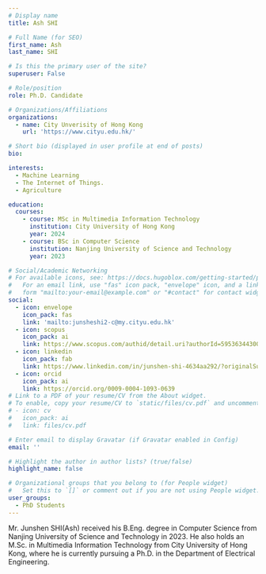 ```yaml
---
# Display name
title: Ash SHI

# Full Name (for SEO)
first_name: Ash
last_name: SHI

# Is this the primary user of the site?
superuser: False

# Role/position
role: Ph.D. Candidate

# Organizations/Affiliations
organizations:
  - name: City Unverisity of Hong Kong
    url: 'https://www.cityu.edu.hk/'

# Short bio (displayed in user profile at end of posts)
bio: 

interests:
  - Machine Learning
  - The Internet of Things.
  - Agriculture

education:
  courses:
    - course: MSc in Multimedia Information Technology
      institution: City University of Hong Kong
      year: 2024
    - course: BSc in Computer Science
      institution: Nanjing University of Science and Technology
      year: 2023

# Social/Academic Networking
# For available icons, see: https://docs.hugoblox.com/getting-started/page-builder/#icons
#   For an email link, use "fas" icon pack, "envelope" icon, and a link in the
#   form "mailto:your-email@example.com" or "#contact" for contact widget.
social:
  - icon: envelope
    icon_pack: fas
    link: 'mailto:junsheshi2-c@my.cityu.edu.hk'
  - icon: scopus
    icon_pack: ai
    link: https://www.scopus.com/authid/detail.uri?authorId=59536344300
  - icon: linkedin
    icon_pack: fab
    link: https://www.linkedin.com/in/junshen-shi-4634aa292/?originalSubdomain=hk  
  - icon: orcid
    icon_pack: ai
    link: https://orcid.org/0009-0004-1093-0639
# Link to a PDF of your resume/CV from the About widget.
# To enable, copy your resume/CV to `static/files/cv.pdf` and uncomment the lines below.
# - icon: cv
#   icon_pack: ai
#   link: files/cv.pdf

# Enter email to display Gravatar (if Gravatar enabled in Config)
email: ''

# Highlight the author in author lists? (true/false)
highlight_name: false

# Organizational groups that you belong to (for People widget)
#   Set this to `[]` or comment out if you are not using People widget.
user_groups:
  - PhD Students
---
```


Mr. Junshen SHI(Ash) received his B.Eng. degree in Computer Science from Nanjing University of Science and Technology in 2023. He also holds an M.Sc. in Multimedia Information Technology from City University of Hong Kong, where he is currently pursuing a Ph.D. in the Department of Electrical Engineering.
